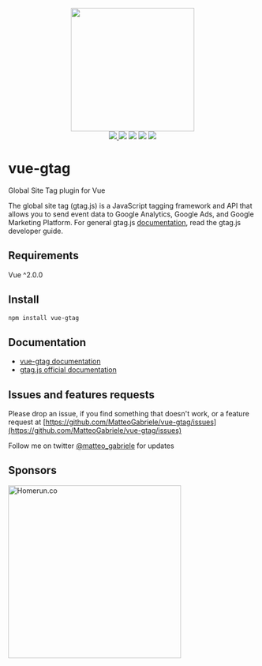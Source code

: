 <p align="center">
 <img width="250" src="https://i.imgur.com/LihaevC.png" />
 <br />
<a href="https://badge.fury.io/js/vue-gtag">
 <img src="https://badge.fury.io/js/vue-gtag.svg" />
<a/>

 <img src="https://img.shields.io/badge/size-2.07kB-brightgreen.svg" />
 <img src="https://travis-ci.com/MatteoGabriele/vue-gtag.svg?branch=master" />
 <a href="https://codeclimate.com/github/MatteoGabriele/vue-gtag/maintainability"><img src="https://api.codeclimate.com/v1/badges/889f91b065ffc8740082/maintainability" /></a>
 <a href="https://codeclimate.com/github/MatteoGabriele/vue-gtag/test_coverage"><img src="https://api.codeclimate.com/v1/badges/889f91b065ffc8740082/test_coverage" /></a>
</p>


# vue-gtag

Global Site Tag plugin for Vue

The global site tag (gtag.js) is a JavaScript tagging framework and API that allows you to send event data to Google Analytics, Google Ads, and Google Marketing Platform. For general gtag.js [documentation](https://developers.google.com/analytics/devguides/collection/gtagjs), read the gtag.js developer guide.

## Requirements

Vue ^2.0.0

## Install

```bash
npm install vue-gtag
```

## Documentation

- [vue-gtag documentation](https://matteo-gabriele.gitbook.io/vue-gtag/)
- [gtag.js official documentation](https://developers.google.com/analytics/devguides/collection/gtagjs)


## Issues and features requests

Please drop an issue, if you find something that doesn't work, or a feature request at [https://github.com/MatteoGabriele/vue-gtag/issues](https://github.com/MatteoGabriele/vue-gtag/issues)

Follow me on twitter [@matteo\_gabriele](https://twitter.com/matteo_gabriele) for updates

## Sponsors
<a href="https://www.homerun.co/">
 <img width="350" src="https://i.imgur.com/mjmxrfo.png" alt="Homerun.co" />
</a>

